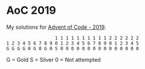 # AoC 2019
My solutions for [Advent of Code - 2019](https://adventofcode.com/2019).
```
                  1 1 1 1 1 1 1 1 1 1 2 2 2 2 2 2
1 2 3 4 5 6 7 8 9 0 1 2 3 4 5 6 7 8 9 0 1 2 3 4 5
G G G G 0 G 0 G 0 S 0 0 0 0 0 0 0 0 0 0 0 0 0 0 0
```

G = Gold
S = Silver
0 = Not attempted